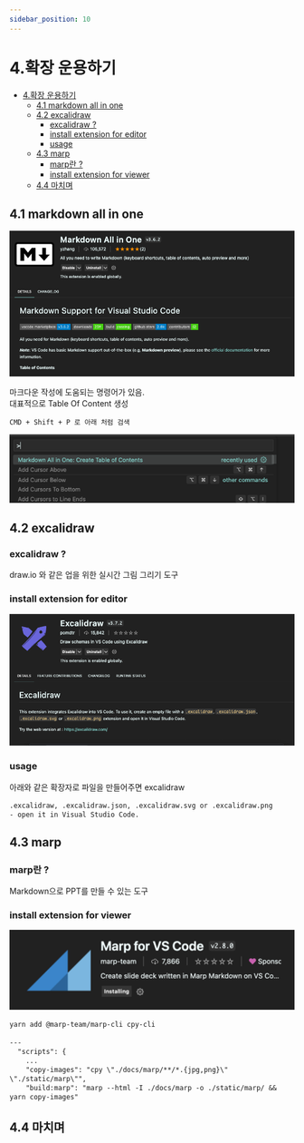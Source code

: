 ```yaml
---
sidebar_position: 10
---
```


# 4.확장 운용하기

- [4.확장 운용하기](#4확장-운용하기)
  - [4.1 markdown all in one](#41-markdown-all-in-one)
  - [4.2 excalidraw](#42-excalidraw)
    - [excalidraw ?](#excalidraw-)
    - [install extension for editor](#install-extension-for-editor)
    - [usage](#usage)
  - [4.3 marp](#43-marp)
    - [marp란 ?](#marp란-)
    - [install extension for viewer](#install-extension-for-viewer)
  - [4.4 마치며](#44-마치며)


## 4.1 markdown all in one

![Alt text](image-16.png)

마크다운 작성에 도움되는 명령어가 있음.  
대표적으로 Table Of Content 생성

```
CMD + Shift + P 로 아래 처럼 검색

```
![Alt text](image-17.png)


## 4.2 excalidraw

### excalidraw ? 

draw.io 와 같은 업을 위한 실시간 그림 그리기 도구  

### install extension for editor

![Alt text](image-15.png)

### usage

아래와 같은 확장자로 파일을 만들어주면 excalidraw 

```
.excalidraw, .excalidraw.json, .excalidraw.svg or .excalidraw.png 
- open it in Visual Studio Code.
```

## 4.3 marp

### marp란 ?

Markdown으로 PPT를 만들 수 있는 도구  

### install extension for viewer

![Alt text](image-8.png)

```
yarn add @marp-team/marp-cli cpy-cli

---
  "scripts": {
    ...
    "copy-images": "cpy \"./docs/marp/**/*.{jpg,png}\" \"./static/marp\"",
    "build:marp": "marp --html -I ./docs/marp -o ./static/marp/ && yarn copy-images"
```



## 4.4 마치며

